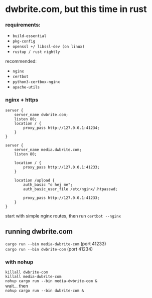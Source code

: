 # dwbrite.com, but this time in rust

### requirements:
- `build-essential`
- `pkg-config`
- `openssl +/ libssl-dev (on linux)`
- `rustup / rust nightly`

recommended: 

- `nginx`
- `certbot`
- `python3-certbox-nginx`
- `apache-utils`

### nginx + https
```
server {
    server_name dwbrite.com;
    listen 80;
    location / {
        proxy_pass http://127.0.0.1:41234;
    }
}

server {
    server_name media.dwbrite.com;
    listen 80;

    location / {
        proxy_pass http://127.0.0.1:41233;
    }
    
    location /upload {
        auth_basic "o hej me";
        auth_basic_user_file /etc/nginx/.htpasswd;
        
        proxy_pass http://127.0.0.1:41233;
    }
}
```

start with simple nginx routes, then run `certbot --nginx`

## running dwbrite.com

`cargo run --bin media-dwbrite-com` (port 41233)  
`cargo run --bin dwbrite-com` (port 41234)

### with nohup

`killall dwbrite-com`  
`killall media-dwbrite-com`  
`nohup cargo run --bin media-dwbrite-com &`  
wait... then  
`nohup cargo run --bin dwbrite-com &`  
